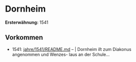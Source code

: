 # Dornheim

**Ersterwähnung:** 1541

## Vorkommen
- 1541: [jahre/1541/README.md](../jahre/1541/README.md) – |
Dornheim iſt zum Diakonus angenommen und Wenzes-
laus an der Schule...
